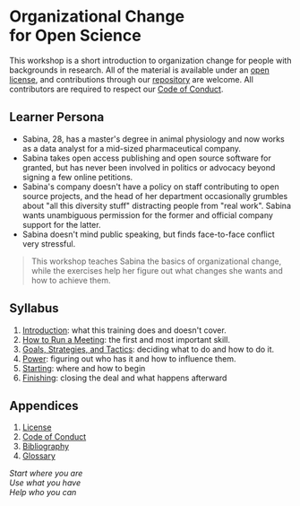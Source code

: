 # Organizational&nbsp;Change for&nbsp;Open&nbsp;Science

This workshop is a short introduction to organization change
for people with backgrounds in research.
All of the material is available under an [open license](./LICENSE.md),
and contributions through our [repository][repo] are welcome.
All contributors are required to respect our [Code of Conduct](./CODE_OF_CONDUCT.md).

## Learner Persona

-   Sabina, 28, has a master's degree in animal physiology
    and now works as a data analyst for a mid-sized pharmaceutical company.
-   Sabina takes open access publishing and open source software for granted,
    but has never been involved in politics or advocacy beyond signing a few online petitions.
-   Sabina's company doesn't have a policy on staff contributing to open source projects,
    and the head of her department occasionally grumbles about "all this diversity stuff" distracting people from "real work".
    Sabina wants unambiguous permission for the former and official company support for the latter.
-   Sabina doesn't mind public speaking,
    but finds face-to-face conflict very stressful.

> This workshop teaches Sabina the basics of organizational change,
> while the exercises help her figure out what changes she wants
> and how to achieve them.

## Syllabus

<div id="syllabus" markdown="1">

1.  [Introduction](./01_intro/): what this training does and doesn't cover.
1.  [How to Run a Meeting](./02_meeting/): the first and most important skill.
1.  [Goals, Strategies, and Tactics](./03_gst/): deciding what to do and how to do it.
1.  [Power](./04_power/): figuring out who has it and how to influence them.
1.  [Starting](./05_start/): where and how to begin
1.  [Finishing](./06_finish/): closing the deal and what happens afterward

</div>

##  Appendices

<div id="appendices" markdown="1">

1.  [License](./LICENSE.md)
1.  [Code of Conduct](./CODE_OF_CONDUCT.md)
1.  [Bibliography](./bibliography.md)
1.  [Glossary](./glossary.md)

</div>

<p class="center">
  <em>
    Start where you are
    <br/>
    Use what you have
    <br/>
    Help who you can
  </em>
</p>

[email]: mailto:gvwilson@third-bit.com
[repo]: https://github.com/gvwilson/change
